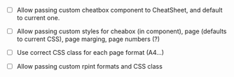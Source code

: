 - [ ] Allow passing custom cheatbox component to CheatSheet, and default to current one.
- [ ] Allow passing custom styles for cheabox (in component), page (defaults to current CSS), page marging, page numbers (?)
- [ ] Use correct CSS class for each page format (A4...) 
- [ ] Allow passing custom rpint formats and CSS class

